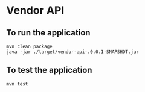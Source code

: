 # Vendor API

## To run the application

```shell
mvn clean package
java -jar ./target/vendor-api-.0.0.1-SNAPSHOT.jar
```

## To test the application

```shell
mvn test
```